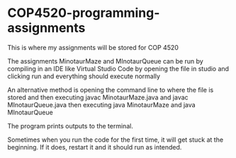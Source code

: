# COP4520-programming-assignments
This is where my assignments will be stored for COP 4520

The assignments MinotaurMaze and MInotaurQueue can be run by compiling in an IDE like Virtual Studio Code by opening the file in studio and clicking run and everything should execute normally

An alternative method is opening the command line to where the file is stored and then executing javac MinotaurMaze.java and javac MInotaurQueue.java then executing java MinotaurMaze and java MInotaurQueue

The program prints outputs to the terminal.

Sometimes when you run the code for the first time, it will get stuck at the beginning.  If it does, restart it and it should run as intended.
